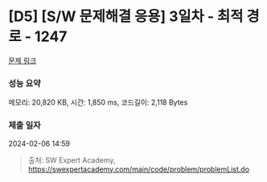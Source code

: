# [D5] [S/W 문제해결 응용] 3일차 - 최적 경로 - 1247 

[문제 링크](https://swexpertacademy.com/main/code/problem/problemDetail.do?contestProbId=AV15OZ4qAPICFAYD) 

### 성능 요약

메모리: 20,820 KB, 시간: 1,850 ms, 코드길이: 2,118 Bytes

### 제출 일자

2024-02-06 14:59



> 출처: SW Expert Academy, https://swexpertacademy.com/main/code/problem/problemList.do